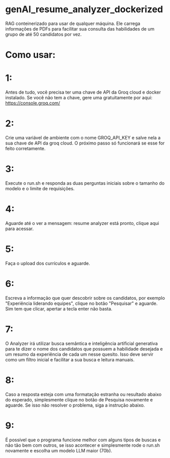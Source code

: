 # genAI_resume_analyzer_dockerized
RAG conteinerizado para usar de qualquer máquina. Ele carrega informações de
PDFs para facilitar sua consulta das habilidades de um grupo de até 50
candidatos por vez.

# Como usar:
# 1:
Antes de tudo, você precisa ter uma chave de API da Groq cloud e docker instalado.
Se você não tem a chave, gere uma gratuitamente por aqui: https://console.groq.com/
# 2:
Crie uma variável de ambiente com o nome GROQ_API_KEY e salve nela a sua chave
de API da groq cloud. O próximo passo só funcionará se esse for feito corretamente.
# 3:
Execute o run.sh e responda as duas perguntas iniciais sobre o tamanho do
modelo e o limite de requisições.
# 4:
Aguarde até o ver a mensagem: resume analyzer está pronto, clique aqui para acessar.
# 5:
Faça o upload dos currículos e aguarde.
# 6:
Escreva a informação que quer descobrir sobre os candidatos, por exemplo
"Experiência liderando equipes", clique no botão "Pesquisar" e aguarde. Sim tem
que clicar, apertar a tecla enter não basta.
# 7:
O Analyzer irá utilizar busca semântica e inteligência artificial generativa
para te dizer o nome dos candidatos que possuem a habilidade desejada e um
resumo da experiência de cada um nesse quesito. Isso deve servir como um filtro
inicial e facilitar a sua busca e leitura manuais.
# 8:
Caso a resposta esteja com uma formatação estranha ou resultado abaixo do
esperado, simplesmente clique no botão de Pesquisa novamente e aguarde. Se isso
não resolver o problema, siga a instrução abaixo.
# 9:
É possível que o programa funcione melhor com alguns tipos de buscas e não tão
bem com outros, se isso acontecer e simplesmente rode o run.sh novamente e
escolha um modelo LLM maior (70b).
